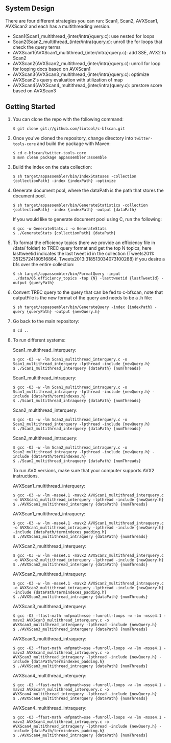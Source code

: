 System Design
--------------
There are four different strategies you can run: Scan1, Scan2, AVXScan1, AVXScan2 and each has a multithreading version.
* Scan1(Scan1_multithread_{inter/intra}query.c): use nested for loops
* Scan2(Scan2_multithread_{inter/intra}query.c): unroll the for loops that check the query terms
* AVXScan1(AVXScan1_multithread_{inter/intra}query.c): add SSE, AVX2 to Scan2
* AVXScan2(AVXScan2_multithread_{inter/intra}query.c): unroll for loop for looping docs based on AVXScan1
* AVXScan3(AVXScan3_multithread_{inter/intra}query.c): optimize AVXScan2's query evaluation with utilization of map
* AVXScan4(AVXScan4_multithread_{inter/intra}query.c): prestore score based on AVXScan3

Getting Started
--------------
1. You can clone the repo with the following command:

	```
	$ git clone git://github.com/lintool/c-bfscan.git
	``` 

2. Once you've cloned the repository, change directory into `twitter-tools-core` and build the package with Maven:

	```
	$ cd c-bfscan/twitter-tools-core
	$ mvn clean package appassembler:assemble
	```

3. Build the index on the data collection:

	```
	$ sh target/appassembler/bin/IndexStatuses -collection {collectionPath} -index {indexPath} -optimize
	```

4. Generate document pool, where the dataPath is the path that stores the document pool.

	```
	$ sh target/appassembler/bin/GenerateStatistics -collection {collectionPath} -index {indexPath} -output {dataPath}
	```

	If you would like to generate document pool using C, run the following:
    
    ```
    $ gcc -w GenerateStats.c -o GenerateStats 
    $ ./GenerateStats {collectionPath} {dataPath}
    ```

5. To format the efficiency topics (here we provide an efficiency file in /data/ folder) to TREC query format and get the top N topics, here lasttweetid indicates the last tweet id in the collection (Tweets2011: 35125724180516864, Tweets2013:318513034073100288) if you desire a bfs over the entire collection:

	```
	$ sh target/appassembler/bin/FormatQuery -input ../data/05.efficiency_topics -top {N} -lasttweetid {lastTweetId} -output {queryPath}
	```
6. Convert TREC query to the query that can be fed to c-bfscan, note that outputFile is the new format of the query and needs to be a .h file:

	```
	$ sh target/appassembler/bin/GenerateQuery -index {indexPath} -query {queryPath} -output {newQuery.h}
	```

7. Go back to the main repository:

	```
	$ cd ..
	```

8. To run different systems:
	
	Scan1_multithread_interquery:
	
	```
	$ gcc -O3 -w -lm Scan1_multithread_interquery.c -o Scan1_multithread_interquery -lpthread -include {newQuery.h}
	$ ./Scan1_multithread_interquery {dataPath} {numThreads}
	```
	
	Scan1_multithread_intraquery:
	
	```
	$ gcc -O3 -w -lm Scan1_multithread_intraquery.c -o Scan1_multithread_intraquery -lpthread -include {newQuery.h} -include {dataPath/termindexes.h}
	$ ./Scan1_multithread_intraquery {dataPath} {numThreads}
	```
	
	Scan2_multithread_interquery:
	
	```
	$ gcc -O3 -w -lm Scan2_multithread_interquery.c -o Scan2_multithread_interquery -lpthread -include {newQuery.h}
	$ ./Scan2_multithread_interquery {dataPath} {numThreads}
	```
	
	Scan2_multithread_intraquery:
	
	```
	$ gcc -O3 -w -lm Scan2_multithread_intraquery.c -o Scan2_multithread_intraquery -lpthread -include {newQuery.h} -include {dataPath/termindexes.h}
	$ ./Scan2_multithread_intraquery {dataPath} {numThreads}
	```
	
	To run AVX versions, make sure that your computer supports AVX2 instructions.

	AVXScan1_multithread_interquery:
	
	```
	$ gcc -O3 -w -lm -msse4.1 -mavx2 AVXScan1_multithread_interquery.c -o AVXScan1_multithread_interquery -lpthread -include {newQuery.h}
	$ ./AVXScan1_multithread_interquery {dataPath} {numThreads}
	```
	
	AVXScan1_multithread_intraquery:
	
	```
	$ gcc -O3 -w -lm -msse4.1 -mavx2 AVXScan1_multithread_intraquery.c -o AVXScan1_multithread_intraquery -lpthread -include {newQuery.h} -include {dataPath/termindexes_padding.h}
	$ ./AVXScan1_multithread_intraquery {dataPath} {numThreads}
	```
	
	AVXScan2_multithread_interquery:
	
	```
	$ gcc -O3 -w -lm -msse4.1 -mavx2 AVXScan2_multithread_interquery.c -o AVXScan2_multithread_interquery -lpthread -include {newQuery.h}
	$ ./AVXScan2_multithread_interquery {dataPath} {numThreads}
	```
	
	AVXScan2_multithread_intraquery:
	
	```
	$ gcc -O3 -w -lm -msse4.1 -mavx2 AVXScan2_multithread_intraquery.c -o AVXScan2_multithread_intraquery -lpthread -include {newQuery.h} -include {dataPath/termindexes_padding.h}
	$ ./AVXScan2_multithread_intraquery {dataPath} {numThreads}
	```

	AVXScan3_multithread_interquery:
	
	```
	$ gcc -O3 -ffast-math -mfpmath=sse -funroll-loops -w -lm -msse4.1 -mavx2 AVXScan3_multithread_interquery.c -o AVXScan3_multithread_interquery -lpthread -include {newQuery.h}
	$ ./AVXScan3_multithread_interquery {dataPath} {numThreads}
	```
	
	AVXScan3_multithread_intraquery:
	
	```
	$ gcc -O3 -ffast-math -mfpmath=sse -funroll-loops -w -lm -msse4.1 -mavx2 AVXScan3_multithread_intraquery.c -o AVXScan3_multithread_intraquery -lpthread -include {newQuery.h} -include {dataPath/termindexes_padding.h}
	$ ./AVXScan3_multithread_intraquery {dataPath} {numThreads}
	```

	AVXScan4_multithread_interquery:
	
	```
	$ gcc -O3 -ffast-math -mfpmath=sse -funroll-loops -w -lm -msse4.1 -mavx2 AVXScan4_multithread_interquery.c -o AVXScan4_multithread_interquery -lpthread -include {newQuery.h}
	$ ./AVXScan4_multithread_interquery {dataPath} {numThreads}
	```
	
	AVXScan4_multithread_intraquery:
	
	```
	$ gcc -O3 -ffast-math -mfpmath=sse -funroll-loops -w -lm -msse4.1 -mavx2 AVXScan4_multithread_intraquery.c -o AVXScan4_multithread_intraquery -lpthread -include {newQuery.h} -include {dataPath/termindexes_padding.h}
	$ ./AVXScan4_multithread_intraquery {dataPath} {numThreads}
	```
